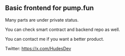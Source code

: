 ## Basic frontend for pump.fun

Many parts are under private status.

You can check smart contract and backend repo as well.

You can contact me if you want a better product.

Twitter: https://x.com/HudesDev
